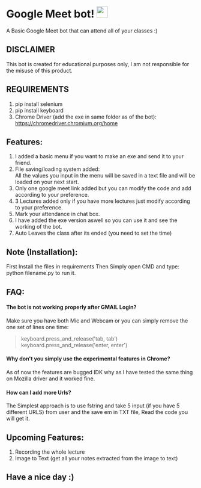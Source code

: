 # Google Meet bot! <img src="https://raw.githubusercontent.com/MartinHeinz/MartinHeinz/master/wave.gif" width="30px">

A Basic Google Meet bot that can attend all of your classes :)

## DISCLAIMER
This bot is created for educational purposes only, I am not responsible for the misuse of this product.

## REQUIREMENTS
1. pip install selenium <br /> 
2. pip install keyboard <br />
3. Chrome Driver (add the exe in same folder as of the bot): https://chromedriver.chromium.org/home
 
## Features:
1. I added a basic menu if you want to make an exe and send it to your friend.<br />
2. File saving/loading system added:<br />
All the values you input in the menu will be saved in a text file and will be loaded on your next start.<br />
3. Only one google meet link added but you can modify the code and add according to your preference.<br />
4. 3 Lectures added only if you have more lectures just modify according to your preference.<br />
5. Mark your attendance in chat box.
6. I have added the exe version aswell so you can use it and see the working of the bot.
7. Auto Leaves the class after its ended (you need to set the time)

## Note (Installation):
First Install the files in requirements
Then Simply open CMD and type: python filename.py to run it.

## FAQ: 
#### The bot is not working properly after GMAIL Login?<br />
Make sure you have both Mic and Webcam or you can simply remove the one set of lines one time:
> keyboard.press_and_release('tab, tab')<br /> 
> keyboard.press_and_release('enter, enter')

#### Why don't you simply use the experimental features in Chrome?<br />
As of now the features are bugged IDK why as I have tested the same thing on Mozilla driver and it  worked fine.

#### How can I add more Urls?<br />
The Simplest approach is to use fstring and take 5 input (if you have 5 different URLS) from user and the save em in TXT file, Read the code you will get it.

## Upcoming Features:
1. Recording the whole lecture<br />
2. Image to Text (get all your notes extracted from the image to text)

## Have a nice day :)
